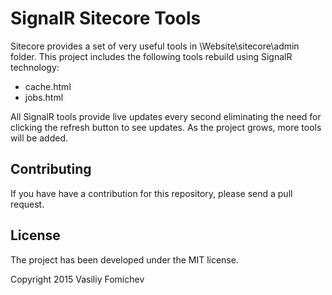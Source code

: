 SignalR Sitecore Tools
================

Sitecore provides a set of very useful tools in \Website\sitecore\admin folder. This project includes the following tools rebuild using SignalR technology:

- cache.html
- jobs.html

All SignalR tools provide live updates every second eliminating the need for clicking the refresh button to see updates. As the project grows, more tools will be added.

Contributing
----------------------
If you have have a contribution for this repository, please send a pull request.

License
------------
The project has been developed under the MIT license.

Copyright 2015 Vasiliy Fomichev
